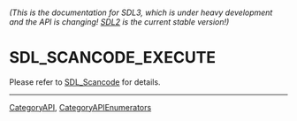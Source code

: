 ###### (This is the documentation for SDL3, which is under heavy development and the API is changing! [SDL2](https://wiki.libsdl.org/SDL2/) is the current stable version!)
# SDL_SCANCODE_EXECUTE

Please refer to [SDL_Scancode](SDL_Scancode) for details.

----
[CategoryAPI](CategoryAPI), [CategoryAPIEnumerators](CategoryAPIEnumerators)

